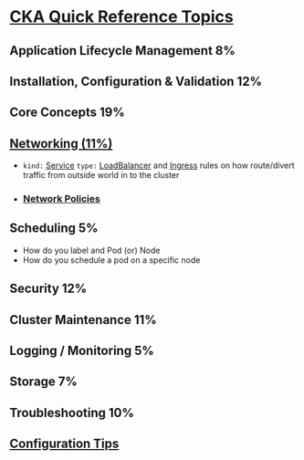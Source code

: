 # [CKA Quick Reference Topics](https://github.com/cncf/curriculum/blob/master/certified_kubernetes_administrator_exam_v1.11.0.pdf)

## Application Lifecycle Management 8%

## Installation, Configuration & Validation 12%

## Core Concepts 19%

## [Networking (11%)](https://kubernetes.io/docs/concepts/cluster-administration/networking/)

- `kind:` [Service](https://kubernetes.io/docs/concepts/services-networking/ingress/#types-of-ingress) `type:` [LoadBalancer](https://kubernetes.io/docs/concepts/services-networking/service/#loadbalancer) and [Ingress](https://kubernetes.io/docs/concepts/services-networking/ingress/#types-of-ingress) rules on how route/divert traffic from outside world in to the cluster
- ### [Network Policies](https://kubernetes.io/docs/concepts/services-networking/network-policies/)

## Scheduling 5%
- How do you label and Pod (or) Node
- How do you schedule a pod on a specific node

## Security 12%

## Cluster Maintenance 11%

## Logging / Monitoring 5%

## Storage 7%

## Troubleshooting 10%

## [Configuration Tips](https://kubernetes.io/docs/concepts/configuration/overview/#general-configuration-tips)